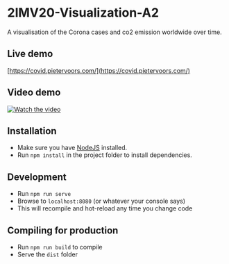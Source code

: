# 2IMV20-Visualization-A2
A visualisation of the Corona cases and co2 emission worldwide over time.

## Live demo
[https://covid.pietervoors.com/](https://covid.pietervoors.com/)

## Video demo
[![Watch the video](https://img.youtube.com/vi/bOs_eBpP2m0/maxresdefault.jpg)](https://youtu.be/bOs_eBpP2m0)


## Installation
- Make sure you have [NodeJS](https://nodejs.org/en/) installed.
- Run `npm install` in the project folder to install dependencies.

## Development
- Run `npm run serve`
- Browse to `localhost:8080` (or whatever your console says)
- This will recompile and hot-reload any time you change code

## Compiling for production
- Run `npm run build` to compile
- Serve the `dist` folder

